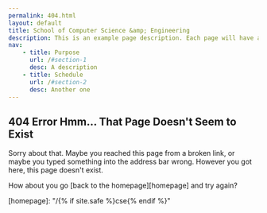 ```yaml
---
permalink: 404.html
layout: default
title: School of Computer Science &amp; Engineering
description: This is an example page description. Each page will have a description similar to this.
nav:
    - title: Purpose
      url: /#section-1
      desc: A description
    - title: Schedule
      url: /#section-2
      desc: Another one
---
```


## 404 Error __Hmm... That Page Doesn't Seem to Exist__

Sorry about that. Maybe you reached this page from a broken link, or maybe you typed something into the address bar wrong. However you got here, this page doesn't exist.

How about you go [back to the homepage][homepage] and try again?

[homepage]: "/{% if site.safe %}cse{% endif %}"
